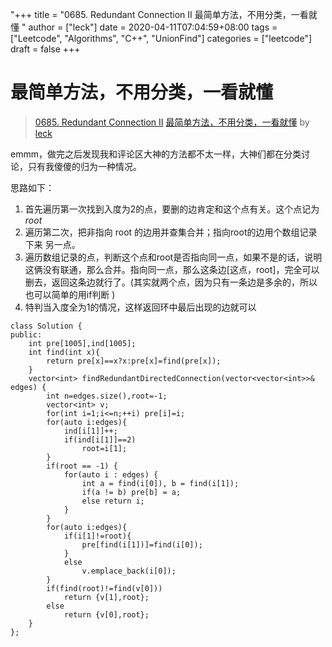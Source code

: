 "+++
title = "0685. Redundant Connection II 最简单方法，不用分类，一看就懂 "
author = ["leck"]
date = 2020-04-11T07:04:59+08:00
tags = ["Leetcode", "Algorithms", "C++", "UnionFind"]
categories = ["leetcode"]
draft = false
+++

# 最简单方法，不用分类，一看就懂

> [0685. Redundant Connection II](https://leetcode-cn.com/problems/redundant-connection-ii/)
> [最简单方法，不用分类，一看就懂](https://leetcode-cn.com/problems/redundant-connection-ii/solution/zui-jian-dan-fang-fa-bu-yong-fen-lei-yi-kan-jiu-do/) by [leck](https://leetcode-cn.com/u/leck/)

emmm，做完之后发现我和评论区大神的方法都不太一样，大神们都在分类讨论，只有我傻傻的归为一种情况。

思路如下：
1. 首先遍历第一次找到入度为2的点，要删的边肯定和这个点有关。这个点记为*root*
2. 遍历第二次，把非指向 root 的边用并查集合并；指向root的边用个数组记录下来 另一点。
3. 遍历数组记录的点，判断这个点和root是否指向同一点，如果不是的话，说明这俩没有联通，那么合并。指向同一点，那么这条边[这点，root]，完全可以删去，返回这条边就行了。(其实就两个点，因为只有一条边是多余的，所以也可以简单的用if判断 )
4. 特判当入度全为1的情况，这样返回环中最后出现的边就可以
```
class Solution {
public:
    int pre[1005],ind[1005];
    int find(int x){
        return pre[x]==x?x:pre[x]=find(pre[x]);
    }
    vector<int> findRedundantDirectedConnection(vector<vector<int>>& edges) {
        int n=edges.size(),root=-1;
        vector<int> v;
        for(int i=1;i<=n;++i) pre[i]=i;
        for(auto i:edges){
            ind[i[1]]++;
            if(ind[i[1]]==2)
                root=i[1];
        }
        if(root == -1) {
            for(auto i : edges) {
                int a = find(i[0]), b = find(i[1]);
                if(a != b) pre[b] = a;
                else return i;
            }
        }
        for(auto i:edges){
            if(i[1]!=root){
                pre[find(i[1])]=find(i[0]);
            }
            else
                v.emplace_back(i[0]);
        }
        if(find(root)!=find(v[0]))
            return {v[1],root};
        else
            return {v[0],root};
    }
};
```
